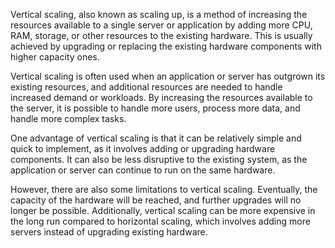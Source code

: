 Vertical scaling, also known as scaling up, is a method of increasing the resources available to a single server or application by adding more CPU, RAM, storage, or other resources to the existing hardware. This is usually achieved by upgrading or replacing the existing hardware components with higher capacity ones.

Vertical scaling is often used when an application or server has outgrown its existing resources, and additional resources are needed to handle increased demand or workloads. By increasing the resources available to the server, it is possible to handle more users, process more data, and handle more complex tasks.

One advantage of vertical scaling is that it can be relatively simple and quick to implement, as it involves adding or upgrading hardware components. It can also be less disruptive to the existing system, as the application or server can continue to run on the same hardware.

However, there are also some limitations to vertical scaling. Eventually, the capacity of the hardware will be reached, and further upgrades will no longer be possible. Additionally, vertical scaling can be more expensive in the long run compared to horizontal scaling, which involves adding more servers instead of upgrading existing hardware.
